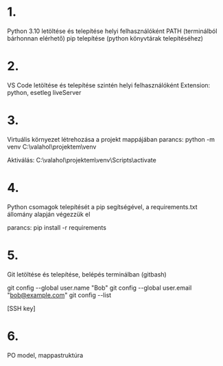 # 1.
Python 3.10 letöltése és telepítése helyi felhasználóként
PATH (terminálból bárhonnan elérhető)
pip telepítése (python könyvtárak telepítéséhez)

# 2.
VS Code letöltése és telepítése szintén helyi felhasználóként
Extension: python, esetleg liveServer

# 3.
Virtuális környezet létrehozása a projekt mappájában
parancs: python -m venv C:\valahol\projektem\venv

Aktiválás: C:\valahol\projektem\venv\Scripts\activate

# 4.
Python csomagok telepítését a pip segítségével, a requirements.txt állomány alapján végezzük el

parancs: pip install -r requirements

# 5.
Git letöltése és telepítése, belépés terminálban (gitbash)

git config --global user.name "Bob"
git config --global user.email "bob@example.com"
git config --list

[SSH key]

# 6.
PO model, mappastruktúra